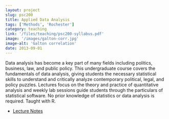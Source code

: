 ```yaml
---
layout: project
slug: psc200
title: Applied Data Analysis
tags: ['Methods', 'Rochester']
category: teaching
link: '/files/teaching/psc200-syllabus.pdf'
image: '/images/galton-corr.jpg'
image-alt: 'Galton correlation'
date: 2013-09-01
---
```


Data analysis has become a key part of many fields including politics,
business, law, and public policy. This undergraduate course covers the fundamentals
of data analysis, giving students the necessary statistical skills to
understand and critically analyze contemporary political, legal, and
policy puzzles. Lectures focus on the theory and practice of
quantitative analysis and weekly lab sessions guide students
through the particulars of statistical software. No prior knowledge of
statistics or data analysis is required. Taught with R.

<!--more-->

* [Lecture Notes][notes]
    
[notes]: /files/teaching/psc200-notes.pdf
